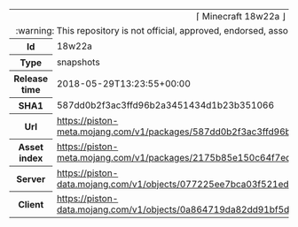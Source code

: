 <html><table>
<tr><td colspan="2" align="center"><img width="0" height="0"><br/>⌈ Minecraft 18w22a ⌋<br/><img width="0" height="0"></td></tr>
<tr><td colspan="2" align="center"><img width="0" height="0"><br/>
:warning: This repository is not official, approved, endorsed, associated or connected with Mojang :warning:
<br/><img width="0" height="0"></td></tr>
<tr><th>Id</th><td>18w22a</td></tr>
<tr><th>Type</th><td>snapshots</td></tr>
<tr><th>Release time</th><td>2018-05-29T13:23:55+00:00</td></tr>
<tr><th>SHA1</th><td>587dd0b2f3ac3ffd96b2a3451434d1b23b351066</td></tr>
<tr><th>Url</th><td><a href="https://piston-meta.mojang.com/v1/packages/587dd0b2f3ac3ffd96b2a3451434d1b23b351066/18w22a.json">https://piston-meta.mojang.com/v1/packages/587dd0b2f3ac3ffd96b2a3451434d1b23b351066/18w22a.json</a></td></tr>
<tr><th>Asset index</th><td><a href="https://piston-meta.mojang.com/v1/packages/2175b85e150c64f7ed285e7624b87c18cd992497/1.13.json">https://piston-meta.mojang.com/v1/packages/2175b85e150c64f7ed285e7624b87c18cd992497/1.13.json</a></td></tr>
<tr><th>Server</th><td><a href="https://piston-data.mojang.com/v1/objects/077225ee7bca03f521ed8df86fa4740b8e7a3cad/server.jar">https://piston-data.mojang.com/v1/objects/077225ee7bca03f521ed8df86fa4740b8e7a3cad/server.jar</a></td></tr>
<tr><th>Client</th><td><a href="https://piston-data.mojang.com/v1/objects/0a864719da82dd91bf5d7031cf9c40e5ec3dbfd7/client.jar">https://piston-data.mojang.com/v1/objects/0a864719da82dd91bf5d7031cf9c40e5ec3dbfd7/client.jar</a></td></tr>
</table></html>